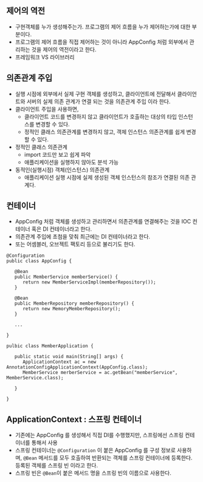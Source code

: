 ## 제어의 역전
 * 구현객체를 누가 생성해주는가. 프로그램의 제어 흐름을 누가 제어하는가에 대한 부분이다.
 * 프로그램의 제어 흐름을 직접 제어하는 것이 아니라 AppConfig 처럼 외부에서 관리하는 것을 제어의 역전이라고 한다.
 * 프레임워크 VS 라이브러리
 

## 의존관계 주입
 * 실행 시점에 외부에서 실제 구현 객체를 생성하고, 클라이언트에 전달해서 클라이언트와 서버의 실제 의존 관계가 연결 되는 것을 의존관계 주입 이라 한다.
 * 클라이언트 주입을 사용하면,
    * 클라이언트 코드를 변경하지 않고 클라이언트가 호출하는 대상의 타입 인스턴스를 변경할 수 있다.
    * 정적인 클래스 의존관계를 변경하지 않고, 객체 인스턴스 의존관계를 쉽게 변경할 수 있다.
 * 정적인 클래스 의존관계
    * import 코드만 보고 쉽게 파악
    * 애플리케이션을 실행하지 않아도 분석 가능
 * 동적인(실행시점) 객체(인스턴스) 의존관계
    * 애플리케이션 실행 시점에 실제 생성된 객체 인스턴스의 참조가 연결된 의존 관계다.

## 컨테이너 
 * AppConfig 처럼 객체를 생성하고 관리하면서 의존관계를 연결해주는 것을 IOC 컨테이너 혹은 DI 컨테이너라고 한다.
 * 의존관계 주입에 초첨을 맞춰 최근에는 DI 컨테이너라고 한다.
 * 또는 어셈블러, 오브젝트 팩토리 등으로 불리기도 한다.

```
@Configuration
public class AppConfig {

   @Bean
   public MemberService memberService() {
      return new MemberServiceImpl(memberRepository());
   }
   
   @Bean
   public MemberRepository memberRepository() {
      return new MemoryMemberRepository();
   }

   ...

}
```

```
pulbic class MemberApplication {

   public static void main(String[] args) {
      ApplicationContext ac = new AnnotationConfigApplicationContext(AppConfig.class);
      MemberService merberService = ac.getBean("memberService", MemberService.class);
   
   }

}
```

## ApplicationContext : 스프링 컨테이너
 * 기존에는 AppConfig 를 생성해서 직접 DI를 수행했지만, 스프링에선 스프링 컨테이너를 통해서 사용 
 * 스프링 컨테이너는 `@Configuration` 이 붙은 AppConfig 를 구성 정보로 사용하며, `@Bean` 메서드를 모두 호출하여 반환되는 객체를 스프링 컨테이너에 등록한다. 등록된 객체를 스프링 빈 이라고 한다.
 * 스프링 빈은 `@Bean`이 붙은 메서드 명을 스프링 빈의 이름으로 사용한다. 










